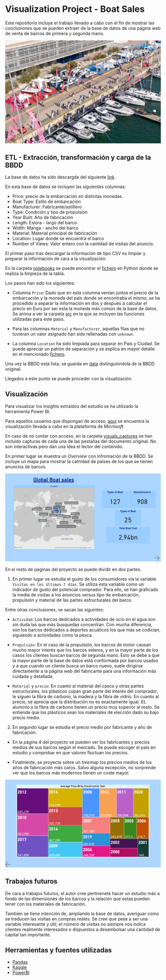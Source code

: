 # Visualization Project - Boat Sales
Este repositorio incluye el trabajo llevado a cabo con el fin de mostrar las conclusiones que se pueden extraer de la base de datos de una página web de venta de barcos de primera y segunda mano.

![ValenciaBoatShow](./images/BoatShow.jpg)

## ETL - Extracción, transformación y carga de la BBDD

La base de datos ha sido descargda del siguiente [link](https://www.kaggle.com/datasets/karthikbhandary2/boat-sales/data).

En esta base de datos se incluyen las siguientes columnas:
* Price: precio de la embarcación en distintas monedas.
* Boat Type: Estilo de embarcación
* Manufacturer: Fabricante/astillero
* Type: Condición y tipo de propulsión
* Year Built: Año de fabricación
* Length: Eslora - largo del barco
* Width: Manga - ancho del barco
* Material: Material principal de fabricación
* Location: Lugar donde se encuentra el barco
* Number of Views: Valor entero con la cantidad de visitas del anuncio.

El primer paso tras descargar la información de tipo CSV es limpiar y preparar la información de cara a la visualización.

En la carpeta [notebooks](https://github.com/Jacobomb/VisualizationProject-Boat_Sales/tree/main/notebooks) se puede encontrar el [fichero](https://github.com/Jacobomb/VisualizationProject-Boat_Sales/blob/main/notebooks/1.CleaningData.ipynb) en Python donde se realiza la limpieza de la tabla. 

Los pasos han sido los siguientes:

* Columna `Price`: Dado que en esta columna venían juntos el precio de la embarcación y la moneda del país donde se encontraba el mismo, se ha procedido a separar la información en dos y después a calcular el precio en Euro por ser esta la moneda más común de la base de datos. Se anima a ver la carpeta [src](https://github.com/Jacobomb/VisualizationProject-Boat_Sales/tree/main/src) en la que se incluyen las funciones utilizadas para este paso.

* Para las columnas `Material` y `Manufacturer`, aquellas filas que no tuvieran un valor asignado han sido rellenadas con `unknown`. 

* La columna `Location` ha sido limpiada para separar en País y Ciudad. Se puede apreciar un patrón de separación y se explica en mayor detalle en el mencionado [fichero](https://github.com/Jacobomb/VisualizationProject-Boat_Sales/blob/main/notebooks/1).

Una vez la BBDD está lista, se guarda en [data](https://github.com/Jacobomb/VisualizationProject-Boat_Sales/tree/main/data) distinguióndola de la BBDD original. 

Llegados a este punto se puede proceder con la visualización.

## Visualización

Para visualizar los insights extraidos del estudio se ha utilizado la herramienta Power BI. 

Para aquellos usuarios que dispongan de acceso, [aquí](https://app.powerbi.com/groups/me/reports/a79565ec-3dd7-4219-9099-cd4a31be35eb/ReportSectionb37d356e0c97e07a0a98?experience=power-bi) se encuentra la visualización llevada a cabo en la plataforma de *Microsoft*.

En caso de no contar con acceso, en la carpeta [visuals_captures](https://github.com/Jacobomb/VisualizationProject-Boat_Sales/tree/main/visuals_captures) se han incluido capturas de cada una de las pestañas del documento original. No son interactivas pero dan una idea el lector del contenido.

En primer lugar se muestra un *Overview* con infromación de la BBDD. Se incluye un mapa para mostrar la catnidad de países de los que se tienen anuncios de barcos.

![Overview](./visuals_captures/Overview.png)

En el resto de páginas del proyecto se puede dividir en dos partes. 

1) En primer lugar se estudia el gusto de los consumidores vía la variable `Visitas en los últimos 7 días`. Se utiliza esta variable como un indicador de gusto del potencial comprador. Para ello, se han graficado la media de visitas a los anuncios versus tipo de embarcación, propulsión y material de las partes estructurales del barco. 

Entre otras conclusiones, se sacan las siguintes:

* `Actividad`: Los barcos dedicados a actividades de ocio en el agua son sin duda las que más busquedas concentran. Con mucha diferencia, son los barcos dedicados a deportes acuáticos los que más se codician, siguiendo a actividades como la pesca.

* `Propulsión`: En el caso de la propulsión, los barcos de motor causan mucho mayor interés que los barcos veleros, y en la mayor parte de los casos los clientes buscan barcos de segunda mano. Esto se debe a que la mayor parte de la base de datos está conformada por barcos usados y a que cuando un cliente busca un barco nuevo, suele dirigirse directamente a la página web del fabricante para una información más cuidada y detallada.

* `Material` y `precio`: En cuanto al material del casco y otras partes estructurales, los plásticos copan gran parte del interés del comprador, le siguen la fibra de carbono, la madera y la fibra de vidrio. En cuanto al precio, se aprecia que la distribución no es exactamente igual. EL aluminio y la fibra de carbono tienen un precio muy superior al resto. Se entiende que los plásticos sean los materiales de elección dado su bajo precio medio.

2) En segundo lugar se estudia el precio medio por fabricante y año de fabricación.

* En la página 4 del proyecto se pueden ver los fabricantes y precios medios de sus barcos según el mercado. Se puede escoger el país en estudio y comprobar en que valores fluctuan los precios.

* Finalmente, se proyecta sobre un *treemap* los precios medios de los años de fabricación más caros. Salvo alguna excepción, no sorprende ver que los barcos más modernos tienen un coste mayor.

![Treemap](./visuals_captures/Page5.png)

## Trabajos futuros

De cara a trabajos futuros, el autor cree pertinenete hacer un estudio más a fondo de las dimensiones de los barcos y la relación que estas pueden tener con los materiales de fabricación.

También se tiene intención de, ampliando la base de datos, averiguar como se traducen las visitas en compras reales. Se cree que pese a ser una variable interesante y útil, el número de visitas no siempre nos indica clientes realmente interesados o dispuestos a desembolsar una cantidad de capital tan importante.

## Herramientas y fuentes utilizadas

* [Pandas](https://pandas.pydata.org/docs/)
* [Kaggle](https://www.kaggle.com/datasets/karthikbhandary2/boat-sales/data)
* [PowerBI](https://powerbi.microsoft.com/es-es/)





